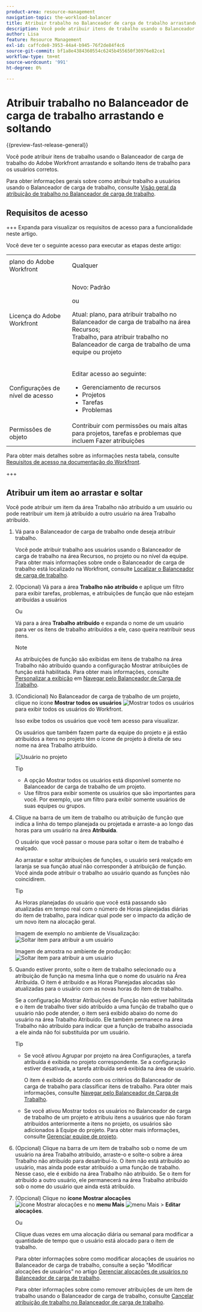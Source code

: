 ```yaml
---
product-area: resource-management
navigation-topic: the-workload-balancer
title: Atribuir trabalho no Balanceador de carga de trabalho arrastando e soltando
description: Você pode atribuir itens de trabalho usando o Balanceador de carga de trabalho do Adobe Workfront arrastando e soltando itens de trabalho para os usuários corretos.
author: Lisa
feature: Resource Management
exl-id: caffcde8-3953-44a4-b945-76f2de84f4c6
source-git-commit: bf1a8e4384360554c6245b455650f30976e82ce1
workflow-type: tm+mt
source-wordcount: '991'
ht-degree: 0%

---
```


# Atribuir trabalho no Balanceador de carga de trabalho arrastando e soltando

{{preview-fast-release-general}}

Você pode atribuir itens de trabalho usando o Balanceador de carga de trabalho do Adobe Workfront arrastando e soltando itens de trabalho para os usuários corretos.

Para obter informações gerais sobre como atribuir trabalho a usuários usando o Balanceador de carga de trabalho, consulte [Visão geral da atribuição de trabalho no Balanceador de carga de trabalho](../../resource-mgmt/workload-balancer/assign-work-in-workload-balancer.md).

## Requisitos de acesso

+++ Expanda para visualizar os requisitos de acesso para a funcionalidade neste artigo. 

Você deve ter o seguinte acesso para executar as etapas deste artigo:

<table style="table-layout:auto"> 
 <col> 
 <col> 
 <tbody> 
  <tr> 
   <td role="rowheader">plano do Adobe Workfront</td> 
   <td> <p>Qualquer </p> </td> 
  </tr> 
  <tr> 
   <td role="rowheader">Licença do Adobe Workfront</td> 
   <td><p>Novo: Padrão</p>
       <p>ou</p>
       <p>Atual: plano, para atribuir trabalho no Balanceador de carga de trabalho na área Recursos;</br>
       Trabalho, para atribuir trabalho no Balanceador de carga de trabalho de uma equipe ou projeto</p></td>
  </tr>
  <tr> 
   <td role="rowheader">Configurações de nível de acesso</td> 
   <td> <p>Editar acesso ao seguinte:</p> 
    <ul> 
     <li>Gerenciamento de recursos</li> 
     <li>Projetos</li> 
     <li>Tarefas</li> 
     <li>Problemas</li> 
    </ul>
   </td> 
  </tr> 
  <tr> 
   <td role="rowheader">Permissões de objeto</td> 
   <td>Contribuir com permissões ou mais altas para projetos, tarefas e problemas que incluem Fazer atribuições</td> 
  </tr> 
 </tbody> 
</table>

Para obter mais detalhes sobre as informações nesta tabela, consulte [Requisitos de acesso na documentação do Workfront](/help/quicksilver/administration-and-setup/add-users/access-levels-and-object-permissions/access-level-requirements-in-documentation.md).

+++

## Atribuir um item ao arrastar e soltar

Você pode atribuir um item da área Trabalho não atribuído a um usuário ou pode reatribuir um item já atribuído a outro usuário na área Trabalho atribuído.

1. Vá para o Balanceador de carga de trabalho onde deseja atribuir trabalho.

   Você pode atribuir trabalho aos usuários usando o Balanceador de carga de trabalho na área Recursos, no projeto ou no nível da equipe. Para obter mais informações sobre onde o Balanceador de carga de trabalho está localizado na Workfront, consulte [Localizar o Balanceador de carga de trabalho](../../resource-mgmt/workload-balancer/locate-workload-balancer.md).

1. (Opcional) Vá para a área **Trabalho não atribuído** e aplique um filtro para exibir tarefas, problemas, <span class="preview">e atribuições de função</span> que não estejam atribuídas a usuários

   Ou

   Vá para a área **Trabalho atribuído** e expanda o nome de um usuário para ver os itens de trabalho atribuídos a ele, caso queira reatribuir seus itens.

   >[!NOTE]
   >
   ><span class="preview">As atribuições de função são exibidas em itens de trabalho na área Trabalho não atribuído quando a configuração Mostrar atribuições de função está habilitada. Para obter mais informações, consulte [Personalizar a exibição](/help/quicksilver/resource-mgmt/workload-balancer/navigate-the-workload-balancer.md#customize-the-view) em [Navegar pelo Balanceador de Carga de Trabalho](/help/quicksilver/resource-mgmt/workload-balancer/navigate-the-workload-balancer.md).</span>

1. (Condicional) No Balanceador de carga de trabalho de um projeto, clique no ícone **Mostrar todos os usuários** ![Mostrar todos os usuários](assets/show-all-users-icon-project-workload-balancer.png) para exibir todos os usuários do Workfront.

   Isso exibe todos os usuários que você tem acesso para visualizar.

   Os usuários que também fazem parte da equipe do projeto e já estão atribuídos a itens no projeto têm o ícone de projeto à direita de seu nome na área Trabalho atribuído.

   ![Usuário no projeto](assets/user-on-the-project-indicator-highlighted-project-workload-balancer.png)

   >[!TIP]
   >
   >* A opção Mostrar todos os usuários está disponível somente no Balanceador de carga de trabalho de um projeto.
   >* Use filtros para exibir somente os usuários que são importantes para você. Por exemplo, use um filtro para exibir somente usuários de suas equipes ou grupos.

1. Clique na barra de um item de trabalho <span class="preview">ou atribuição de função</span> que indica a linha do tempo planejada ou projetada e arraste-a ao longo das horas para um usuário na área **Atribuída**.

   O usuário que você passar o mouse para soltar o item de trabalho é realçado.

   <span class="preview">Ao arrastar e soltar atribuições de funções, o usuário será realçado em laranja se sua função atual não corresponder à atribuição de função. Você ainda pode atribuir o trabalho ao usuário quando as funções não coincidirem.</span>

   >[!TIP]
   >
   >As Horas planejadas do usuário que você está passando são atualizadas em tempo real com o número de Horas planejadas diárias do item de trabalho, para indicar qual pode ser o impacto da adição de um novo item na alocação geral.

   <span class="preview">Imagem de exemplo no ambiente de Visualização:</span>
   ![Soltar item para atribuir a um usuário](assets/wb-drag-drop-role-or-task-to-user.png)

   Imagem de amostra no ambiente de produção:
   ![Soltar item para atribuir a um usuário](assets/drag-drop-item-from-unassigned-to-assigned-wb-nwe-350x152.png)

1. Quando estiver pronto, solte o item de trabalho selecionado <span class="preview">ou a atribuição de função</span> na mesma linha que o nome do usuário na Área Atribuída. O item é atribuído e as Horas Planejadas alocadas são atualizadas para o usuário com as novas horas do item de trabalho.

   <span class="preview">Se a configuração Mostrar Atribuições de Função não estiver habilitada</span> e o item de trabalho tiver sido atribuído a uma função de trabalho que o usuário não pode atender, o item será exibido abaixo do nome do usuário na área Trabalho Atribuído. Ele também permanece na área Trabalho não atribuído para indicar que a função de trabalho associada a ele ainda não foi substituída por um usuário.

   >[!TIP]
   >
   >* Se você ativou Agrupar por projeto na área Configurações, a tarefa atribuída é exibida no projeto correspondente. Se a configuração estiver desativada, a tarefa atribuída será exibida na área de usuário.
   >
   >
   >     O item é exibido de acordo com os critérios do Balanceador de carga de trabalho para classificar itens de trabalho. Para obter mais informações, consulte [Navegar pelo Balanceador de Carga de Trabalho](../../resource-mgmt/workload-balancer/navigate-the-workload-balancer.md).
   >
   >
   >* Se você ativou Mostrar todos os usuários no Balanceador de carga de trabalho de um projeto e atribuiu itens a usuários que não foram atribuídos anteriormente a itens no projeto, os usuários são adicionados à Equipe do projeto. Para obter mais informações, consulte [Gerenciar equipe de projeto](../../manage-work/projects/planning-a-project/manage-project-team.md).


1. (Opcional) Clique na barra de um item de trabalho sob o nome de um usuário na área Trabalho atribuído, arraste-o e solte-o sobre a área Trabalho não atribuído para desatribuí-lo. O item não está atribuído ao usuário, mas ainda pode estar atribuído a uma função de trabalho. Nesse caso, ele é exibido na área Trabalho não atribuído. Se o item for atribuído a outro usuário, ele permanecerá na área Trabalho atribuído sob o nome do usuário que ainda está atribuído.
1. (Opcional) Clique no **ícone Mostrar alocações** ![ícone Mostrar alocações](assets/show-allocations-icon-small.png) e no **menu Mais** ![menu Mais](assets/qs-more-menu.png) > **Editar alocações**.

   <!--
   (make sure these are still called this, and that the icon has not changed)
   -->
   Ou

   Clique duas vezes em uma alocação diária ou semanal para modificar a quantidade de tempo que o usuário está alocado para o item de trabalho.

   Para obter informações sobre como modificar alocações de usuários no Balanceador de carga de trabalho, consulte a seção &quot;Modificar alocações de usuários&quot; no artigo [Gerenciar alocações de usuários no Balanceador de carga de trabalho](../../resource-mgmt/workload-balancer/manage-user-allocations-workload-balancer.md).

   Para obter informações sobre como remover atribuições de um item de trabalho usando o Balanceador de carga de trabalho, consulte [Cancelar atribuição de trabalho no Balanceador de carga de trabalho](../../resource-mgmt/workload-balancer/unassign-work-in-workload-balancer.md).

